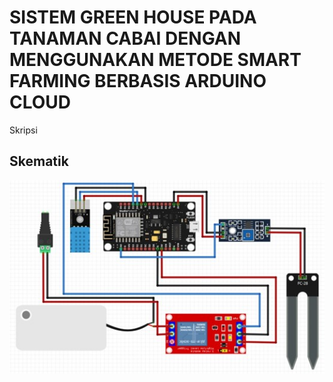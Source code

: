 # SISTEM GREEN HOUSE PADA TANAMAN CABAI DENGAN MENGGUNAKAN METODE SMART FARMING BERBASIS ARDUINO CLOUD
Skripsi
## Skematik
![Logo](https://github.com/Farhanudin1/SISTEM-GREEN-HOUSE-PADA-TANAMAN-CABAI-DENGAN-MENGGUNAKAN-METODE-SMART-FARMING-BERBASIS-ARDUINO-CLOUD/blob/dc891b845bcbcae599bc88181436a9ac28fafd2c/Skematik.jpg)

